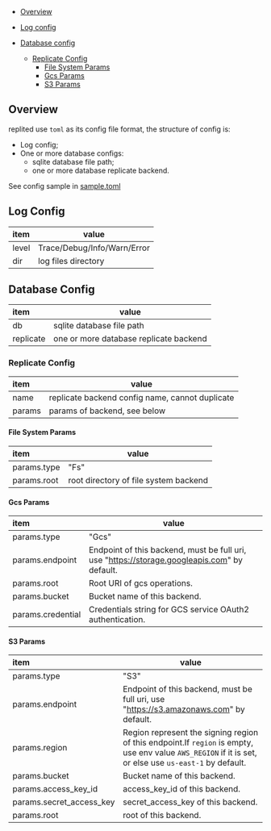 <!-- MarkdownTOC autolink="true" -->
- [Overview](#overview)
- [Log config](#log-config)
- [Database config](#database-config)
	- [Replicate Config](#replicate-config)
		- [File System Params](#file-system-params)
  		- [Gcs Params](#gcs-params)
		- [S3 Params](#s3-params)
  
  <!-- /MarkdownTOC -->

## Overview

replited use `toml` as its config file format, the structure of config is:

* Log config;
* One or more database configs:
  * sqlite database file path;
  * one or more database replicate backend.

See config sample in [sample.toml](./etc/sample.toml)

## Log Config

| item  |  value    |
| :---- | ---- |
| level |  Trace/Debug/Info/Warn/Error    |
| dir   |  log files directory    |

## Database Config
| item  |  value    |
| :---- | ---- |
| db | sqlite database file path |
| replicate | one or more database replicate backend |

### Replicate Config
| item  |  value    |
| :---- | ---- |
| name | replicate backend config name, cannot duplicate |
| params | params of backend, see below |

#### File System Params
| item  |  value    |
| :---- | ---- |
| params.type | "Fs" |
| params.root | root directory of file system backend |

#### Gcs Params
| item  |  value    |
| :---- | ---- |
| params.type | "Gcs" |
| params.endpoint | Endpoint of this backend, must be full uri, use "https://storage.googleapis.com" by default. |
| params.root | Root URI of gcs operations. |
| params.bucket | Bucket name of this backend. |
| params.credential | Credentials string for GCS service OAuth2 authentication. |

#### S3 Params
| item  |  value    |
| :---- | ---- |
| params.type | "S3" |
| params.endpoint | Endpoint of this backend, must be full uri, use "https://s3.amazonaws.com" by default. |
| params.region | Region represent the signing region of this endpoint.If `region` is empty, use env value `AWS_REGION` if it is set, or else use `us-east-1` by default. |
| params.bucket | Bucket name of this backend. |
| params.access_key_id | access_key_id of this backend. |
| params.secret_access_key | secret_access_key of this backend. |
| params.root | root of this backend. |
